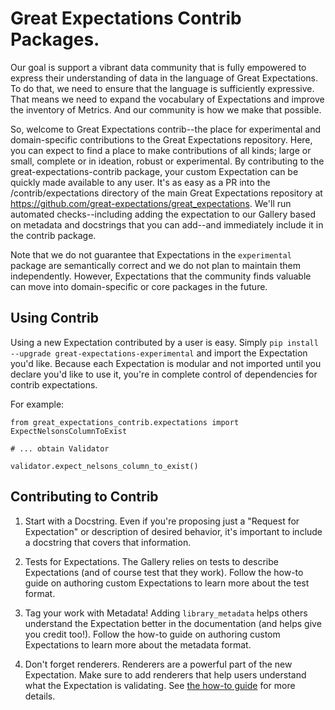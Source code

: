 # Great Expectations Contrib Packages.


Our goal is support a vibrant data community that is fully empowered to express their understanding of data in the language of Great Expectations. To do that, we need to ensure that the language is sufficiently expressive. That means we need to expand the vocabulary of Expectations and improve the inventory of Metrics. And our community is how we make that possible.

So, welcome to Great Expectations contrib--the place for experimental and domain-specific contributions to the Great Expectations repository. Here, you can expect to find a place to make contributions of all kinds; large or small, complete or in ideation, robust or experimental. By contributing to the great-expectations-contrib package, your custom Expectation can be quickly made available to any user. It's as easy as a PR into the /contrib/expectations directory of the main Great Expectations repository at https://github.com/great-expectations/great_expectations.  We'll run automated checks--including adding the expectation to our Gallery based on metadata and docstrings that you can add--and immediately include it in the contrib package.

Note that we do not guarantee that Expectations in the `experimental` package are semantically correct and we do not plan to maintain them independently. However, Expectations that the community finds valuable can move into domain-specific or core packages in the future.

## Using Contrib

Using a new Expectation contributed by a user is easy. Simply `pip install --upgrade great-expectations-experimental` and import the Expectation you'd like. Because each Expectation is modular and not imported until you declare you'd like to use it, you're in complete control of dependencies for contrib expectations.

For example:

```
from great_expectations_contrib.expectations import ExpectNelsonsColumnToExist

# ... obtain Validator

validator.expect_nelsons_column_to_exist()
```


## Contributing to Contrib

1. Start with a Docstring. Even if you're proposing just a "Request for Expectation" or description of desired behavior, it's important to include a docstring that covers that information.

2. Tests for Expectations. The Gallery relies on tests to describe Expectations (and of course test that they work). Follow the how-to guide on authoring custom Expectations to learn more about the test format.

3. Tag your work with Metadata! Adding `library_metadata` helps others understand the Expectation better in the documentation (and helps give you credit too!). Follow the how-to guide on authoring custom Expectations to learn more about the metadata format.

4. Don't forget renderers. Renderers are a powerful part of the new Expectation. Make sure to add renderers that help users understand what the Expectation is validating. See [the how-to guide](https://docs.greatexpectations.io/en/latest/guides/how_to_guides/configuring_data_docs/how_to_create_renderers_for_custom_expectations.html) for more details.
